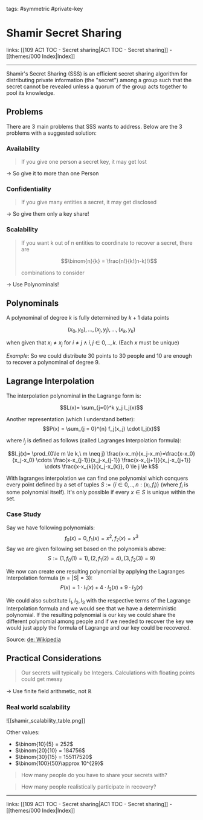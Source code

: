 tags: #symmetric #private-key

# Shamir Secret Sharing

links: [[109 AC1 TOC - Secret sharing|AC1 TOC - Secret sharing]] - [[themes/000 Index|Index]]

---

Shamir's Secret Sharing (SSS) is an efficient secret sharing algorithm for distributing private information (the "secret") among a group such that the secret cannot be revealed unless a quorum of the group acts together to pool its knowledge.

## Problems

There are 3 main problems that SSS wants to address. 
Below are the 3 problems with a suggested solution:

### Availability

> If you give one person a secret key, it may get lost

$\rightarrow$ So give it to more than one Person

### Confidentiality

> If you give many entities a secret, it may get disclosed

$\rightarrow$ So give them only a key share!

### Scalability

> If you want k out of n entities to coordinate to recover a secret, there are 
> 
> $$\binom{n}{k} = \frac{n!}{k!(n-k)!}$$
> 
> combinations to consider

$\rightarrow$ Use Polynominals!

## Polynominals

A polynominal of degree $k$ is fully determined by $k + 1$ data points 

$$(x_0,y_0), ...,(x_j,y_j),...,(x_k,y_k)$$

when given that $x_i \neq x_j$ for $i \neq j \land i,j \in 0,..,k$. (Each $x$ must be unique)

*Example*: So we could distribute 30 points to 30 people and 10 are enough to recover a polynominal of degree 9.

## Lagrange Interpolation

The interpolation polynominal in the Lagrange form is:

$$L(x)= \sum_{j=0}^k y_j l_j(x)$$

Another representation (which I understand better):
$$P(x) = \sum_{j = 0}^{n} f_j(x_j) \cdot l_j(x)$$

where $l_j$ is defined as follows (called Lagranges Interpolation formula):

$$l_j(x)= \prod_{0\le m \le k,\ m \neq j} \frac{x-x_m}{x_j-x_m}=\frac{x-x_0}{x_j-x_0} \cdots \frac{x-x_{j-1}}{x_j-x_{j-1}} \frac{x-x_{j+1}}{x_j-x_{j+1}} \cdots \frac{x-x_{k}}{x_j-x_{k}}, 0 \le j \le k$$

With lagranges interpolation we can find one polynomial which conquers every point defined by a set of tuples $S := \{i \in 0,..,n: (x_i, f_i)\}$ (where $f_i$ is some polynomial itself). It's only possible if every $x \in S$ is unique within the set.

### Case Study

Say we have following polynomials:
$$ f_0(x) = 0, f_1(x) = x^2, f_2(x) = x^3$$ 
Say we are given following set based on the polynomials above:
$$S := { (1, f_0(1) = 1), (2, f_1(2) = 4), (3, f_2(3) = 9) } $$

We now can create one resulting polynomial by applying the Lagranges Interpolation formula ($n = \vert S \vert = 3$):
$$P(x) = 1 \cdot l_1(x) + 4 \cdot l_2(x) + 9 \cdot l_3(x)$$

We could also substitute $l_1, l_2, l_3$ with the respective terms of the Lagrange Interpolation formula and we would see that we have a deterministic polynomial. If the resulting polynomial is our key we could share the different polynomial among people and if we needed to recover the key we would just apply the formula of Lagrange and our key could be recovered.

Source: [de: Wikipedia](https://de.wikipedia.org/wiki/Polynominterpolation)

## Practical Considerations

> Our secrets will typically be Integers. Calculations with floating points could get messy

$\rightarrow$ Use finite field arithmetic, not $\mathbb{R}$

### Real world scalability

![[shamir_scalability_table.png]]

Other values:

- $\binom{10}{5} = 252$
- $\binom{20}{10} = 184756$
- $\binom{30}{15} = 155117520$
- $\binom{100}{50}\approx 10^{29}$

> How many people do you have to share your secrets with?

> How many people realistically participate in recovery?

---
links: [[109 AC1 TOC - Secret sharing|AC1 TOC - Secret sharing]] - [[themes/000 Index|Index]]